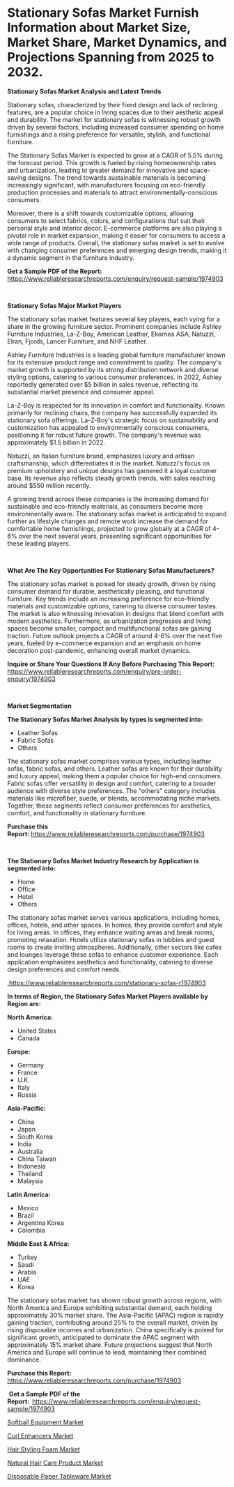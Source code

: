 <p><h1>Stationary Sofas Market Furnish Information about Market Size, Market Share, Market Dynamics, and Projections Spanning from 2025 to 2032.</h1></p><p><strong>Stationary Sofas Market Analysis and Latest Trends</strong></p>
<p><p>Stationary sofas, characterized by their fixed design and lack of reclining features, are a popular choice in living spaces due to their aesthetic appeal and durability. The market for stationary sofas is witnessing robust growth driven by several factors, including increased consumer spending on home furnishings and a rising preference for versatile, stylish, and functional furniture.</p><p>The Stationary Sofas Market is expected to grow at a CAGR of 5.5% during the forecast period. This growth is fueled by rising homeownership rates and urbanization, leading to greater demand for innovative and space-saving designs. The trend towards sustainable materials is becoming increasingly significant, with manufacturers focusing on eco-friendly production processes and materials to attract environmentally-conscious consumers.</p><p>Moreover, there is a shift towards customizable options, allowing consumers to select fabrics, colors, and configurations that suit their personal style and interior decor. E-commerce platforms are also playing a pivotal role in market expansion, making it easier for consumers to access a wide range of products. Overall, the stationary sofas market is set to evolve with changing consumer preferences and emerging design trends, making it a dynamic segment in the furniture industry.</p></p>
<p><strong>Get a Sample PDF of the Report:&nbsp;</strong> <a href="https://www.reliableresearchreports.com/enquiry/request-sample/1974903?utm_campaign=121&utm_medium=2&utm_source=Github&utm_content=ia&utm_term=05042025&utm_id=stationary-sofas">https://www.reliableresearchreports.com/enquiry/request-sample/1974903</a></p>
<p>&nbsp;</p>
<p><strong>Stationary Sofas Major Market Players</strong></p>
<p><p>The stationary sofas market features several key players, each vying for a share in the growing furniture sector. Prominent companies include Ashley Furniture Industries, La-Z-Boy, American Leather, Ekornes ASA, Natuzzi, Elran, Fjords, Lancer Furniture, and NHF Leather. </p><p>Ashley Furniture Industries is a leading global furniture manufacturer known for its extensive product range and commitment to quality. The company's market growth is supported by its strong distribution network and diverse styling options, catering to various consumer preferences. In 2022, Ashley reportedly generated over $5 billion in sales revenue, reflecting its substantial market presence and consumer appeal.</p><p>La-Z-Boy is respected for its innovation in comfort and functionality. Known primarily for reclining chairs, the company has successfully expanded its stationary sofa offerings. La-Z-Boy's strategic focus on sustainability and customization has appealed to environmentally conscious consumers, positioning it for robust future growth. The company's revenue was approximately $1.5 billion in 2022.</p><p>Natuzzi, an Italian furniture brand, emphasizes luxury and artisan craftsmanship, which differentiates it in the market. Natuzzi's focus on premium upholstery and unique designs has garnered it a loyal customer base. Its revenue also reflects steady growth trends, with sales reaching around $550 million recently. </p><p>A growing trend across these companies is the increasing demand for sustainable and eco-friendly materials, as consumers become more environmentally aware. The stationary sofas market is anticipated to expand further as lifestyle changes and remote work increase the demand for comfortable home furnishings, projected to grow globally at a CAGR of 4-6% over the next several years, presenting significant opportunities for these leading players.</p></p>
<p>&nbsp;</p>
<p><strong>What Are The Key Opportunities For Stationary Sofas Manufacturers?</strong></p>
<p><p>The stationary sofas market is poised for steady growth, driven by rising consumer demand for durable, aesthetically pleasing, and functional furniture. Key trends include an increasing preference for eco-friendly materials and customizable options, catering to diverse consumer tastes. The market is also witnessing innovation in designs that blend comfort with modern aesthetics. Furthermore, as urbanization progresses and living spaces become smaller, compact and multifunctional sofas are gaining traction. Future outlook projects a CAGR of around 4-6% over the next five years, fueled by e-commerce expansion and an emphasis on home decoration post-pandemic, enhancing overall market dynamics.</p></p>
<p><strong>Inquire or Share Your Questions If Any Before Purchasing This Report:</strong> <a href="https://www.reliableresearchreports.com/enquiry/pre-order-enquiry/1974903?utm_campaign=121&utm_medium=2&utm_source=Github&utm_content=ia&utm_term=05042025&utm_id=stationary-sofas">https://www.reliableresearchreports.com/enquiry/pre-order-enquiry/1974903</a></p>
<p>&nbsp;</p>
<p><strong>Market Segmentation</strong></p>
<p><strong>The Stationary Sofas Market Analysis by types is segmented into:</strong></p>
<p><ul><li>Leather Sofas</li><li>Fabric Sofas</li><li>Others</li></ul></p>
<p><p>The stationary sofas market comprises various types, including leather sofas, fabric sofas, and others. Leather sofas are known for their durability and luxury appeal, making them a popular choice for high-end consumers. Fabric sofas offer versatility in design and comfort, catering to a broader audience with diverse style preferences. The "others" category includes materials like microfiber, suede, or blends, accommodating niche markets. Together, these segments reflect consumer preferences for aesthetics, comfort, and functionality in stationary furniture.</p></p>
<p><strong>Purchase this Report:&nbsp;</strong><a href="https://www.reliableresearchreports.com/purchase/1974903?utm_campaign=121&utm_medium=2&utm_source=Github&utm_content=ia&utm_term=05042025&utm_id=stationary-sofas">https://www.reliableresearchreports.com/purchase/1974903</a></p>
<p>&nbsp;</p>
<p><strong>The Stationary Sofas Market Industry Research by Application is segmented into:</strong></p>
<p><ul><li>Home</li><li>Office</li><li>Hotel</li><li>Others</li></ul></p>
<p><p>The stationary sofas market serves various applications, including homes, offices, hotels, and other spaces. In homes, they provide comfort and style for living areas. In offices, they enhance waiting areas and break rooms, promoting relaxation. Hotels utilize stationary sofas in lobbies and guest rooms to create inviting atmospheres. Additionally, other sectors like cafes and lounges leverage these sofas to enhance customer experience. Each application emphasizes aesthetics and functionality, catering to diverse design preferences and comfort needs.</p></p>
<p><a href="https://www.reliableresearchreports.com/stationary-sofas-r1974903?utm_campaign=121&utm_medium=2&utm_source=Github&utm_content=ia&utm_term=05042025&utm_id=stationary-sofas">&nbsp;https://www.reliableresearchreports.com/stationary-sofas-r1974903</a></p>
<p><strong>In terms of Region, the Stationary Sofas Market Players available by Region are:</strong></p>
<p>
    <p> <strong> North America: </strong>
        <ul>
            <li>United States</li>
            <li>Canada</li>
        </ul>
        </p> 
    <p> <strong> Europe: </strong>
        <ul>
            <li>Germany</li>
            <li>France</li>
            <li>U.K.</li>
            <li>Italy</li>
            <li>Russia</li>
        </ul>
        </p> 
    <p> <strong> Asia-Pacific: </strong>
        <ul>
            <li>China</li>
            <li>Japan</li>
            <li>South Korea</li>
            <li>India</li>
            <li>Australia</li>
            <li>China Taiwan</li>
            <li>Indonesia</li>
            <li>Thailand</li>
            <li>Malaysia</li>
        </ul>
        </p> 
    <p> <strong> Latin America: </strong>
        <ul>
            <li>Mexico</li>
            <li>Brazil</li>
            <li>Argentina Korea</li>
            <li>Colombia</li>
        </ul>
        </p> 
    <p> <strong> Middle East & Africa: </strong>
        <ul>
            <li>Turkey</li>
            <li>Saudi</li>
            <li>Arabia</li>
            <li>UAE</li>
            <li>Korea</li>
        </ul>
    </p>
    </p>
<p><p>The stationary sofas market has shown robust growth across regions, with North America and Europe exhibiting substantial demand, each holding approximately 30% market share. The Asia-Pacific (APAC) region is rapidly gaining traction, contributing around 25% to the overall market, driven by rising disposable incomes and urbanization. China specifically is poised for significant growth, anticipated to dominate the APAC segment with approximately 15% market share. Future projections suggest that North America and Europe will continue to lead, maintaining their combined dominance.</p></p>
<p><strong>Purchase this Report: </strong><a href="https://www.reliableresearchreports.com/purchase/1974903?utm_campaign=121&utm_medium=2&utm_source=Github&utm_content=ia&utm_term=05042025&utm_id=stationary-sofas">https://www.reliableresearchreports.com/purchase/1974903</a></p>
<p>&nbsp;<strong>Get a Sample PDF of the Report:&nbsp;&nbsp;</strong><a href="https://www.reliableresearchreports.com/enquiry/request-sample/1974903?utm_campaign=121&utm_medium=2&utm_source=Github&utm_content=ia&utm_term=05042025&utm_id=stationary-sofas">https://www.reliableresearchreports.com/enquiry/request-sample/1974903</a></p>
<p><strong></strong></p>
<p><p><a href="https://github.com/ilanarohalgh/Market-Research-Report-List-1/blob/main/softball-equipment-market.md?utm_campaign=121&utm_medium=2&utm_source=Github&utm_content=ia&utm_term=05042025&utm_id=stationary-sofas">Softball Equipment Market</a></p><p><a href="https://github.com/naingbiner7i/Market-Research-Report-List-1/blob/main/curl-enhancers-market.md?utm_campaign=121&utm_medium=2&utm_source=Github&utm_content=ia&utm_term=05042025&utm_id=stationary-sofas">Curl Enhancers Market</a></p><p><a href="https://github.com/siwerhommer97/Market-Research-Report-List-1/blob/main/hair-styling-foam-market.md?utm_campaign=121&utm_medium=2&utm_source=Github&utm_content=ia&utm_term=05042025&utm_id=stationary-sofas">Hair Styling Foam Market</a></p><p><a href="https://github.com/tabormahay2f/Market-Research-Report-List-1/blob/main/natural-hair-care-product-market.md?utm_campaign=121&utm_medium=2&utm_source=Github&utm_content=ia&utm_term=05042025&utm_id=stationary-sofas">Natural Hair Care Product Market</a></p><p><a href="https://github.com/zdybelzinn/Market-Research-Report-List-1/blob/main/disposable-paper-tableware-market.md?utm_campaign=121&utm_medium=2&utm_source=Github&utm_content=ia&utm_term=05042025&utm_id=stationary-sofas">Disposable Paper Tableware Market</a></p></p>